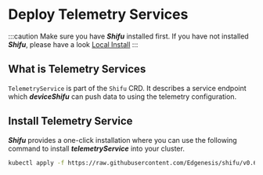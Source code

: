 # Deploy Telemetry Services
:::caution
Make sure you have ***Shifu*** installed first. If you have not installed ***Shifu***, please have a look [Local Install](../install/install-shifu-dev.md)
:::

## What is Telemetry Services

`TelemetryService` is part of the `Shifu` CRD. It describes a service endpoint which ***deviceShifu*** can push data to using the telemetry configuration.


## Install Telemetry Service

***Shifu*** provides a one-click installation where you can use the following command to install ***telemetryService*** into your cluster.

```bash
kubectl apply -f https://raw.githubusercontent.com/Edgenesis/shifu/v0.62.0/pkg/telemetryservice/install/telemetryservice_install.yaml
```
